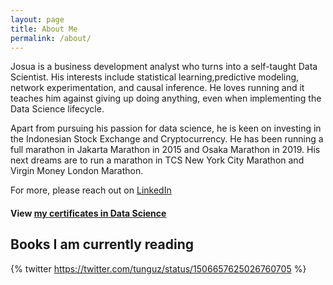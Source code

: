 ```yaml
---
layout: page
title: About Me
permalink: /about/
---
```



Josua is a business development analyst who turns into a self-taught Data Scientist. His interests include statistical learning,predictive modeling, network experimentation, and causal inference.
He loves running and it teaches him against giving up doing anything, even when implementing the Data Science lifecycle.

Apart from pursuing his passion for data science, he is keen on investing in the Indonesian Stock Exchange and Cryptocurrency. He has been running a full marathon in Jakarta Marathon in 2015 and Osaka Marathon in 2019. His next dreams are to run a marathon in TCS New York City Marathon and Virgin Money London Marathon.

For more, please reach out on [LinkedIn](https://www.linkedin.com/in/josuanaiborhu/)

#### View [my certificates in Data Science](https://www.coursera.org/user/af5ba3cc942b970cd9bf0a22bbf3b0d3)

## Books I am currently reading

{% twitter https://twitter.com/tunguz/status/1506657625026760705 %}

